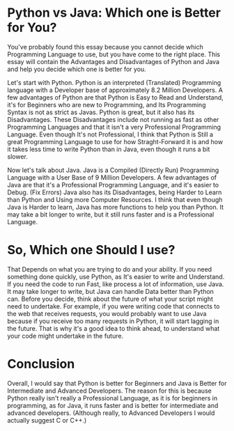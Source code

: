 # Python vs Java: Which one is Better for You?
You've probably found this essay because you cannot decide which Programming Language to use, but you have come to the right place. This essay will contain the Advantages and Disadvantages of Python and Java and help you decide which one is better for you.

  Let's start with Python. Python is an interpreted (Translated) Programming language with a Developer base of approximately 8.2 Million Developers. A few advantages of Python are that Python is Easy to Read and Understand, it's for Beginners who are new to Programming, and Its Programming Syntax is not as strict as Javas.  Python is great, but it also has its Disadvantages. These Disadvantages include not running as fast as other Programming Languages and that it isn't a very Professional Programming Language. Even though It's not Professional, I think that Python is Still a great Programming Language to use for how Straght-Forward it is and how it takes less time to write Python than in Java, even though it runs a bit slower.

  Now let's talk about Java. Java is a Compiled (Directly Run) Programming Language with a User Base of 9 Million Developers. A few advantages of Java are that it's a Professional Programming Language, and it's easier to Debug. (Fix Errors) Java also has its Disadvantages, being Harder to Learn than Python and Using more Computer Resources. I think that even though Java is Harder to learn, Java has more functions to help you than Python. It may take a bit longer to write, but it still runs faster and is a Professional Language.

# So, Which one Should I use?
That Depends on what you are trying to do and your ability.
If you need something done quickly, use Python, as It's easier to write and Understand. If you need the code to run Fast, like process a lot of information, use Java. It may take longer to write, but Java can handle Data better than Python can. Before you decide, think about the future of what your script might need to undertake. For example, if you were writing code that connects to the web that receives requests, you would probably want to use Java because if you receive too many requests in Python, it will start lagging in the future. That is why it's a good idea to think ahead, to understand what your code might undertake in the future.

# Conclusion

Overall, I would say that Python is better for Beginners and Java is Better for Intermediate and Advanced Developers. The reason for this is because Python really isn't really a Professional Language, as it is for beginners in programming, as for Java, it runs faster and is better for intermediate and advanced developers. (Although really, to Advanced Developers I would actually suggest C or C++.)
